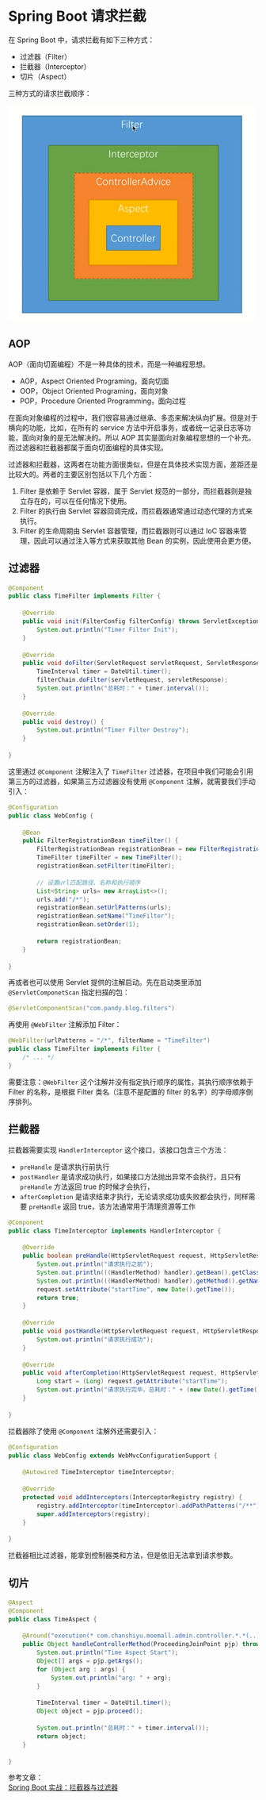 # Spring Boot 请求拦截

在 Spring Boot 中，请求拦截有如下三种方式：

- 过滤器（Filter）
- 拦截器（Interceptor）
- 切片（Aspect）

三种方式的请求拦截顺序：

![请求拦截模型](https://raw.githubusercontent.com/chanshiyucx/yoi/master/2019/SpringBoot-请求拦截/请求拦截模型.png)

## AOP

AOP（面向切面编程）不是一种具体的技术，而是一种编程思想。

- AOP，Aspect Oriented Programing，面向切面
- OOP，Object Oriented Programing，面向对象
- POP，Procedure Oriented Programming，面向过程

在面向对象编程的过程中，我们很容易通过继承、多态来解决纵向扩展。但是对于横向的功能，比如，在所有的 service 方法中开启事务，或者统一记录日志等功能，面向对象的是无法解决的。所以 AOP 其实是面向对象编程思想的一个补充。而过滤器和拦截器都属于面向切面编程的具体实现。

过滤器和拦截器，这两者在功能方面很类似，但是在具体技术实现方面，差距还是比较大的。两者的主要区别包括以下几个方面：

1. Filter 是依赖于 Servlet 容器，属于 Servlet 规范的一部分，而拦截器则是独立存在的，可以在任何情况下使用。
2. Filter 的执行由 Servlet 容器回调完成，而拦截器通常通过动态代理的方式来执行。
3. Filter 的生命周期由 Servlet 容器管理，而拦截器则可以通过 IoC 容器来管理，因此可以通过注入等方式来获取其他 Bean 的实例，因此使用会更方便。

## 过滤器

```java
@Component
public class TimeFilter implements Filter {

    @Override
    public void init(FilterConfig filterConfig) throws ServletException {
        System.out.println("Timer Filter Init");
    }

    @Override
    public void doFilter(ServletRequest servletRequest, ServletResponse servletResponse, FilterChain filterChain) throws IOException, ServletException {
        TimeInterval timer = DateUtil.timer();
        filterChain.doFilter(servletRequest, servletResponse);
        System.out.println("总耗时：" + timer.interval());
    }

    @Override
    public void destroy() {
        System.out.println("Timer Filter Destroy");
    }

}
```

这里通过 `@Component` 注解注入了 `TimeFilter` 过滤器，在项目中我们可能会引用第三方的过滤器，如果第三方过滤器没有使用 `@Component` 注解，就需要我们手动引入：

```java
@Configuration
public class WebConfig {

    @Bean
    public FilterRegistrationBean timeFilter() {
        FilterRegistrationBean registrationBean = new FilterRegistrationBean();
        TimeFilter timeFilter = new TimeFilter();
        registrationBean.setFilter(timeFilter);

        // 设置url匹配路径、名称和执行顺序
        List<String> urls= new ArrayList<>();
        urls.add("/*");
        registrationBean.setUrlPatterns(urls);
        registrationBean.setName("TimeFilter");
        registrationBean.setOrder(1);

        return registrationBean;
    }

}
```

再或者也可以使用 Servlet 提供的注解启动。先在启动类里添加 `@ServletComponetScan` 指定扫描的包：

```java
@ServletComponentScan("com.pandy.blog.filters")
```

再使用 `@WebFilter` 注解添加 Filter：

```java
@WebFilter(urlPatterns = "/*", filterName = "TimeFilter")
public class TimeFilter implements Filter {
    /* ... */
}
```

需要注意：`@WebFilter` 这个注解并没有指定执行顺序的属性，其执行顺序依赖于 Filter 的名称，是根据 Filter 类名（注意不是配置的 filter 的名字）的字母顺序倒序排列。

## 拦截器

拦截器需要实现 `HandlerInterceptor` 这个接口，该接口包含三个方法：

- `preHandle` 是请求执行前执行
- `postHandler` 是请求成功执行，如果接口方法抛出异常不会执行，且只有 `preHandle` 方法返回 true 的时候才会执行，
- `afterCompletion` 是请求结束才执行，无论请求成功或失败都会执行，同样需要 `preHandle` 返回 true，该方法通常用于清理资源等工作

```java
@Component
public class TimeInterceptor implements HandlerInterceptor {

    @Override
    public boolean preHandle(HttpServletRequest request, HttpServletResponse response, Object handler) throws Exception {
        System.out.println("请求执行之前");
        System.out.println(((HandlerMethod) handler).getBean().getClass().getName()); // com.chanshiyu.moemall.admin.controller.TestController
        System.out.println(((HandlerMethod) handler).getMethod().getName()); // test
        request.setAttribute("startTime", new Date().getTime());
        return true;
    }

    @Override
    public void postHandle(HttpServletRequest request, HttpServletResponse response, Object handler, ModelAndView modelAndView) throws Exception {
        System.out.println("请求执行成功");
    }

    @Override
    public void afterCompletion(HttpServletRequest request, HttpServletResponse response, Object handler, Exception ex) throws Exception {
        Long start = (Long) request.getAttribute("startTime");
        System.out.println("请求执行完毕，总耗时：" + (new Date().getTime() - start));
    }

}
```

拦截器除了使用 `@Component` 注解外还需要引入：

```java
@Configuration
public class WebConfig extends WebMvcConfigurationSupport {

    @Autowired TimeInterceptor timeInterceptor;

    @Override
    protected void addInterceptors(InterceptorRegistry registry) {
        registry.addInterceptor(timeInterceptor).addPathPatterns("/**");
        super.addInterceptors(registry);
    }

}
```

拦截器相比过滤器，能拿到控制器类和方法，但是依旧无法拿到请求参数。

## 切片

```java
@Aspect
@Component
public class TimeAspect {

    @Around("execution(* com.chanshiyu.moemall.admin.controller.*.*(..))")
    public Object handleControllerMethod(ProceedingJoinPoint pjp) throws Throwable {
        System.out.println("Time Aspect Start");
        Object[] args = pjp.getArgs();
        for (Object arg : args) {
            System.out.println("arg: " + arg);
        }

        TimeInterval timer = DateUtil.timer();
        Object object = pjp.proceed();

        System.out.println("总耗时：" + timer.interval());
        return object;
    }

}
```

参考文章：  
[Spring Boot 实战：拦截器与过滤器](https://www.cnblogs.com/paddix/p/8365558.html)
